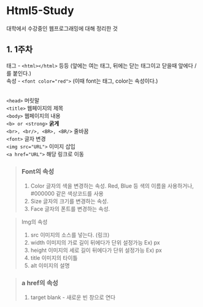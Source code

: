 # Html5-Study

대학에서 수강중인 웹프로그래밍에 대해 정리한 것

## 1. 1주차
태그 - ```<html></html>``` 등등 (앞에는 여는 태그, 뒤에는 닫는 태그이고 닫을때 앞에다 / 를 붙인다.)<br/>
속성 - ```<font color="red">``` (이때 font는 태그, color는 속성이다.)<br/><br/>

```<head>``` 머릿말<br/>
```<title>``` 웹페이지의 제목<br/>
```<body>``` 웹페이지의 내용<br/>
```<b> or <strong>``` <b>굵게</b><br/>
```<br>, <br/>, <BR>, <BR/>``` 줄바꿈<br/>
```<font>``` 글자 변경<br/>
```<img src="URL">``` 이미지 삽입<br/>
```<a href="URL">``` 해당 링크로 이동

> ### Font의 속성
> 1. Color
>    글자의 색을 변경하는 속성. Red, Blue 등 색의 이름을 사용하거나, #000000 같은 색상코드를 사용   
> 2. Size
>    글자의 크기를 변경하는 속성.
> 3. Face
>    글자의 폰트를 변경하는 속성.

> Img의 속성
> 1. src
>    이미지의 소스를 넣는다. (링크)
> 2. width
>    이미지의 가로 길이
>    뒤에다가 단위 설정가능 Ex) px
> 4. height
>    이미지의 세로 길이
>    뒤에다가 단위 설정가능 Ex) px
> 5. title
>    이미지의 타이틀
> 6. alt
>    이미지의 설명

> ### a href의 속성
> 1. target
>    blank - 새로운 빈 창으로 연다
